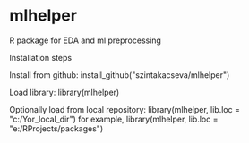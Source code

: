 # mlhelper
R package for EDA and ml preprocessing

Installation steps

Install from github:
install_github("szintakacseva/mlhelper")

Load library:
library(mlhelper)

Optionally load from local repository:
library(mlhelper, lib.loc = "c:/Yor_local_dir")
for example,
library(mlhelper, lib.loc = "e:/RProjects/packages")
